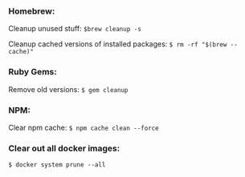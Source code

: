### Homebrew:
Cleanup unused stuff:
`$brew cleanup -s`

Cleanup cached versions of installed packages:
`$ rm -rf "$(brew --cache)"`

### Ruby Gems:
Remove old versions:
`$ gem cleanup`

### NPM:
Clear npm cache:
`$ npm cache clean --force`

### Clear out all docker images:
`$ docker system prune --all`
